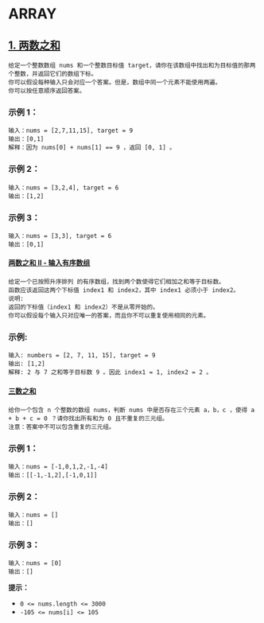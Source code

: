 # ARRAY

## [1. 两数之和](https://leetcode-cn.com/problems/two-sum/)

~~~mysql
给定一个整数数组 nums 和一个整数目标值 target，请你在该数组中找出和为目标值的那两个整数，并返回它们的数组下标。
你可以假设每种输入只会对应一个答案。但是，数组中同一个元素不能使用两遍。
你可以按任意顺序返回答案。
~~~

### **示例 1：**

~~~mysql
输入：nums = [2,7,11,15], target = 9
输出：[0,1]
解释：因为 nums[0] + nums[1] == 9 ，返回 [0, 1] 。
~~~

### **示例 2：**

~~~nysql
输入：nums = [3,2,4], target = 6
输出：[1,2]
~~~

### **示例 3：**

~~~mysql
输入：nums = [3,3], target = 6
输出：[0,1]
~~~

#### [两数之和 II - 输入有序数组](https://leetcode-cn.com/problems/two-sum-ii-input-array-is-sorted/)

~~~mysql
给定一个已按照升序排列 的有序数组，找到两个数使得它们相加之和等于目标数。
函数应该返回这两个下标值 index1 和 index2，其中 index1 必须小于 index2。
说明:
返回的下标值（index1 和 index2）不是从零开始的。
你可以假设每个输入只对应唯一的答案，而且你不可以重复使用相同的元素。
~~~

### **示例:**

~~~mysq
输入: numbers = [2, 7, 11, 15], target = 9
输出: [1,2]
解释: 2 与 7 之和等于目标数 9 。因此 index1 = 1, index2 = 2 。
~~~

#### [ 三数之和](https://leetcode-cn.com/problems/3sum/)

~~~mysq
给你一个包含 n 个整数的数组 nums，判断 nums 中是否存在三个元素 a，b，c ，使得 a + b + c = 0 ？请你找出所有和为 0 且不重复的三元组。
注意：答案中不可以包含重复的三元组。
~~~

### **示例 1：**

~~~mysql
输入：nums = [-1,0,1,2,-1,-4]
输出：[[-1,-1,2],[-1,0,1]]
~~~

### **示例 2：**

~~~mysql
输入：nums = []
输出：[]
~~~

### **示例 3：**

~~~mysql
输入：nums = [0]
输出：[]
~~~

**提示：**

- `0 <= nums.length <= 3000`
- `-105 <= nums[i] <= 105`